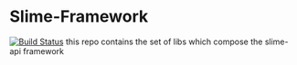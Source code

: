 # Slime-Framework
[![Build Status](https://travis-ci.org/vikkio88/slime-framework.svg?branch=master)](https://travis-ci.org/vikkio88/slime-framework)
this repo contains the set of libs which compose the slime-api framework
